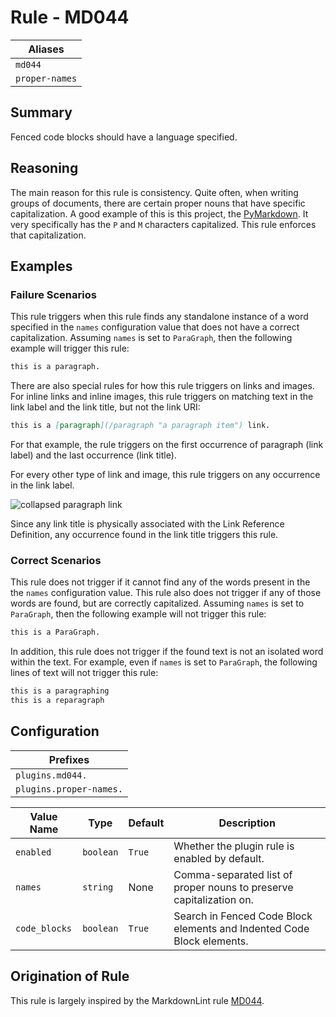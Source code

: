 # Rule - MD044

| Aliases |
| --- |
| `md044` |
| `proper-names` |

## Summary

Fenced code blocks should have a language specified.

## Reasoning

The main reason for this rule is consistency. Quite often, when writing
groups of documents, there are certain proper nouns that have specific
capitalization.  A good example of this is this project, the
[PyMarkdown](https://github.com/jackdewinter/pymarkdown).  It very specifically
has the `P` and `M` characters capitalized.  This rule enforces that
capitalization.

## Examples

### Failure Scenarios

This rule triggers when this rule finds any standalone instance of a
word specified in the `names` configuration value that does not have
a correct capitalization.  Assuming `names` is set to `ParaGraph`, then
the following example will trigger this rule:

````Markdown
this is a paragraph.
````

There are also special rules for how this rule triggers on links and
images.  For inline links and inline images, this rule triggers on
matching text in the link label and the link title, but not the link URI:

````Markdown
this is a [paragraph](/paragraph "a paragraph item") link.
````

For that example, the rule triggers on the first occurrence of
paragraph (link label) and the last occurrence (link title).

For every other type of link and image, this rule triggers on
any occurrence in the link label.

![collapsed
paragraph][]
link

[collapsed
paragraph]: /url "a paragraph title"

Since any link title is physically
associated with the Link Reference Definition, any occurrence found
in the link title triggers this rule.

### Correct Scenarios

This rule does not trigger if it cannot find any of the words present
in the the `names` configuration value.  This rule also does not trigger
if any of those words are found, but are correctly capitalized.
Assuming `names` is set to `ParaGraph`, then the following example will not trigger this rule:

````Markdown
this is a ParaGraph.
````

In addition, this rule does not trigger if the found text is not an
isolated word within the text.  For example, even if `names` is set to
`ParaGraph`, the following lines of text will not trigger this rule:

````Markdown
this is a paragraphing
this is a reparagraph
````

## Configuration

| Prefixes |
| --- |
| `plugins.md044.` |
| `plugins.proper-names.` |

| Value Name | Type | Default | Description |
| -- | -- | -- | -- |
| `enabled` | `boolean` | `True` | Whether the plugin rule is enabled by default. |
| `names`   | `string` | None | Comma-separated list of proper nouns to preserve capitalization on. |
| `code_blocks` | `boolean` | `True` | Search in Fenced Code Block elements and Indented Code Block elements. |

## Origination of Rule

This rule is largely inspired by the MarkdownLint rule
[MD044](https://github.com/DavidAnson/markdownlint/blob/main/doc/Rules.md#md044---proper-names-should-have-the-correct-capitalization).
